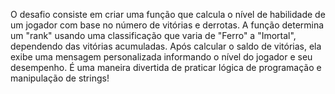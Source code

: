 O desafio consiste em criar uma função que calcula o nível de habilidade de um jogador com base no número de vitórias e derrotas. A função determina um "rank" usando uma classificação que varia de "Ferro" a "Imortal", dependendo das vitórias acumuladas. Após calcular o saldo de vitórias, ela exibe uma mensagem personalizada informando o nível do jogador e seu desempenho. É uma maneira divertida de praticar lógica de programação e manipulação de strings!
